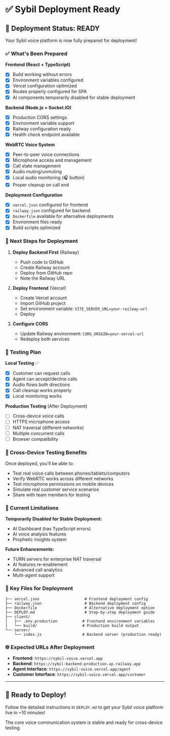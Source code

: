 # ✅ Sybil Deployment Ready

## 🚀 Deployment Status: READY

Your Sybil voice platform is now fully prepared for deployment!

### ✅ What's Been Prepared

**Frontend (React + TypeScript)**
- [x] Build working without errors
- [x] Environment variables configured
- [x] Vercel configuration optimized
- [x] Routes properly configured for SPA
- [x] AI components temporarily disabled for stable deployment

**Backend (Node.js + Socket.IO)**
- [x] Production CORS settings
- [x] Environment variable support
- [x] Railway configuration ready
- [x] Health check endpoint available

**WebRTC Voice System**
- [x] Peer-to-peer voice connections
- [x] Microphone access and management
- [x] Call state management
- [x] Audio muting/unmuting
- [x] Local audio monitoring (🎧 button)
- [x] Proper cleanup on call end

**Deployment Configuration**
- [x] `vercel.json` configured for frontend
- [x] `railway.json` configured for backend
- [x] `Dockerfile` available for alternative deployments
- [x] Environment files ready
- [x] Build scripts optimized

### 🎯 Next Steps for Deployment

1. **Deploy Backend First** (Railway)
   - Push code to GitHub
   - Create Railway account
   - Deploy from GitHub repo
   - Note the Railway URL

2. **Deploy Frontend** (Vercel)
   - Create Vercel account  
   - Import GitHub project
   - Set environment variable: `VITE_SERVER_URL=your-railway-url`
   - Deploy

3. **Configure CORS**
   - Update Railway environment: `CORS_ORIGIN=your-vercel-url`
   - Redeploy both services

### 🧪 Testing Plan

**Local Testing** ✅
- [x] Customer can request calls
- [x] Agent can accept/decline calls
- [x] Audio flows both directions
- [x] Call cleanup works properly
- [x] Local monitoring works

**Production Testing** (After Deployment)
- [ ] Cross-device voice calls
- [ ] HTTPS microphone access
- [ ] NAT traversal (different networks)
- [ ] Multiple concurrent calls
- [ ] Browser compatibility

### 📱 Cross-Device Testing Benefits

Once deployed, you'll be able to:
- Test real voice calls between phones/tablets/computers
- Verify WebRTC works across different networks
- Test microphone permissions on mobile devices
- Simulate real customer service scenarios
- Share with team members for testing

### 🔧 Current Limitations

**Temporarily Disabled for Stable Deployment:**
- AI Dashboard (has TypeScript errors)
- AI voice analysis features
- Prophetic insights system

**Future Enhancements:**
- TURN servers for enterprise NAT traversal
- AI features re-enablement
- Advanced call analytics
- Multi-agent support

### 📁 Key Files for Deployment

```
├── vercel.json                    # Frontend deployment config
├── railway.json                   # Backend deployment config  
├── Dockerfile                     # Alternative deployment option
├── DEPLOY.md                      # Step-by-step deployment guide
├── client/
│   ├── .env.production           # Frontend environment variables
│   └── build/                    # Production build output
└── server/
    └── index.js                  # Backend server (production ready)
```

### 🌐 Expected URLs After Deployment

- **Frontend**: `https://sybil-voice.vercel.app`
- **Backend**: `https://sybil-backend-production.up.railway.app`  
- **Agent Interface**: `https://sybil-voice.vercel.app/agent`
- **Customer Interface**: `https://sybil-voice.vercel.app/customer`

---

## 🚀 Ready to Deploy!

Follow the detailed instructions in `DEPLOY.md` to get your Sybil voice platform live in ~10 minutes!

The core voice communication system is stable and ready for cross-device testing.
